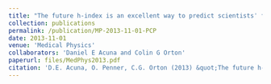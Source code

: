 ```yaml
---
title: "The future h‐index is an excellent way to predict scientistsˈ future impact"
collection: publications
permalink: /publication/MP-2013-11-01-PCP
date: 2013-11-01
venue: 'Medical Physics'
collaborators: 'Daniel E Acuna and Colin G Orton'
paperurl: files/MedPhys2013.pdf
citation: 'D.E. Acuna, O. Penner, C.G. Orton (2013) &quot;The future h‐index is an excellent way to predict scientistsˈ future impact&quot; <i>Medical Physics</i>. 40(11)'
---
```

